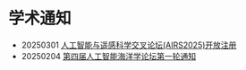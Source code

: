 # 学术通知

- 20250301  [人工智能与遥感科学交叉论坛(AIRS2025)开放注册](https://mp.weixin.qq.com/s/3pHK-t5TSOvoiaF6s1h9dw)
- 20250204  [第四届人工智能海洋学论坛第一轮通知](https://mp.weixin.qq.com/s/sU6I0qFEXnchKlw4FHS2_A)
